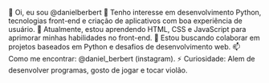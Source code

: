 👋 Oi, eu sou @danielberbert
👀 Tenho interesse em desenvolvimento Python, tecnologias front-end e criação de aplicativos com boa experiência de usuário.
🌱 Atualmente, estou aprendendo HTML, CSS e JavaScript para aprimorar minhas habilidades no front-end.
💞️ Estou buscando colaborar em projetos baseados em Python e desafios de desenvolvimento web.
📫 Como me encontrar: @daniel_berbert (instagram).
⚡ Curiosidade: Alem de desenvolver programas, gosto de jogar e tocar violão.

<!---
danielberbert/danielberbert is a ✨ special ✨ repository because its `README.md` (this file) appears on your GitHub profile.
You can click the Preview link to take a look at your changes.
--->
